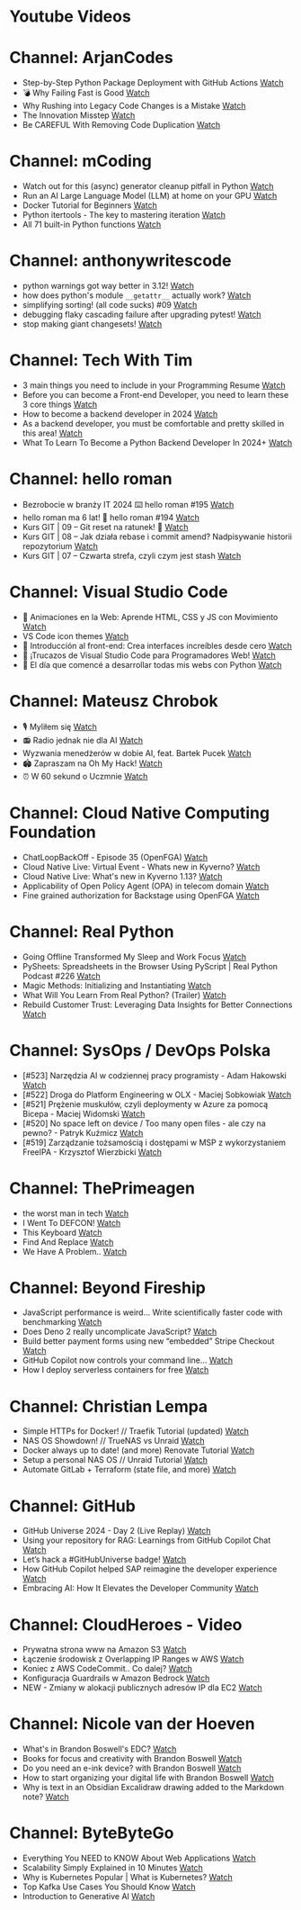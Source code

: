
Youtube Videos
==============

# Channel: ArjanCodes
  
 - Step-by-Step Python Package Deployment with GitHub Actions  [Watch](https://youtu.be/NMQwzI9hprg)  
 - 💣 Why Failing Fast is Good  [Watch](https://youtu.be/-N9O5IkQEWg)  
 - Why Rushing into Legacy Code Changes is a Mistake  [Watch](https://youtu.be/hn_0mjT5zTA)  
 - The Innovation Misstep  [Watch](https://youtu.be/37fDArEgOI8)  
 - Be CAREFUL With Removing Code Duplication  [Watch](https://youtu.be/6AGDnJ_26uw)
# Channel: mCoding
  
 - Watch out for this (async) generator cleanup pitfall in Python  [Watch](https://youtu.be/N56Jrqc7SBk)  
 - Run an AI Large Language Model (LLM) at home on your GPU  [Watch](https://youtu.be/RejIVgfER-4)  
 - Docker Tutorial for Beginners  [Watch](https://youtu.be/b0HMimUb4f0)  
 - Python itertools - The key to mastering iteration  [Watch](https://youtu.be/1p7xa_BHYDs)  
 - All 71 built-in Python functions  [Watch](https://youtu.be/7Qu_KXc7xSI)
# Channel: anthonywritescode
  
 - python warnings got way better in 3.12!  [Watch](https://youtu.be/Ljfn4x8t3Ow)  
 - how does python's module `__getattr__` actually work?  [Watch](https://youtu.be/K1-wYUSQoF8)  
 - simplifying sorting! (all code sucks) #09  [Watch](https://youtu.be/VEG2kj87Uxw)  
 - debugging flaky cascading failure after upgrading pytest!  [Watch](https://youtu.be/zyZXdvJgGPM)  
 - stop making giant changesets!  [Watch](https://youtu.be/Gu6XrmfwivI)
# Channel: Tech With Tim
  
 - 3 main things you need to include in your Programming Resume  [Watch](https://youtu.be/7VF2zz8OSDM)  
 - Before you can become a Front-end Developer, you need to learn these 3 core things  [Watch](https://youtu.be/3llgxidA6R0)  
 - How to become a backend developer in 2024  [Watch](https://youtu.be/kh8COqqaEE0)  
 - As a backend developer, you must be comfortable and pretty skilled in this area!  [Watch](https://youtu.be/K4QZZoGfgJs)  
 - What To Learn To Become a Python Backend Developer In 2024+  [Watch](https://youtu.be/W3_5Tuur0o8)
# Channel: hello roman
  
 - Bezrobocie w branży IT 2024 ⌨️ hello roman #195  [Watch](https://youtu.be/3A0h9uNj0Z4)  
 - hello roman ma 6 lat!  🎉  hello roman #194  [Watch](https://youtu.be/2VcweF4sVRE)  
 - Kurs GIT | 09 – Git reset na ratunek! 🛟  [Watch](https://youtu.be/vri36csppEY)  
 - Kurs GIT | 08 – Jak działa rebase i commit amend? Nadpisywanie historii repozytorium  [Watch](https://youtu.be/4GKI4Gz97TE)  
 - Kurs GIT | 07 – Czwarta strefa, czyli czym jest stash  [Watch](https://youtu.be/T9n2tF60cY0)
# Channel: Visual Studio Code
  
 - 🔴 Animaciones en la Web: Aprende HTML, CSS y JS con Movimiento  [Watch](https://youtu.be/JcPyHU6a4zY)  
 - VS Code icon themes  [Watch](https://youtu.be/HV-cSSXka_I)  
 - 🔴  Introducción al front-end: Crea interfaces increíbles desde cero  [Watch](https://youtu.be/3cbhKA2mQW8)  
 - 🔴 ¡Trucazos de Visual Studio Code para Programadores Web!  [Watch](https://youtu.be/UdIcAdQtiws)  
 - 🔴 El día que comencé a desarrollar todas mis webs con Python  [Watch](https://youtu.be/FJEXZi7QdbM)
# Channel: Mateusz Chrobok
  
 - 🎙️ Myliłem się  [Watch](https://youtu.be/JjAkX4fMDso)  
 - 📻 Radio jednak nie dla AI  [Watch](https://youtu.be/IEkoTFa2OOc)  
 - Wyzwania menedżerów w dobie AI, feat. Bartek Pucek  [Watch](https://youtu.be/_5yuE1ibvgw)  
 - 🏟️ Zapraszam na Oh My Hack!  [Watch](https://youtu.be/X36jpfUhknQ)  
 - ⏰ W 60 sekund o Uczmnie  [Watch](https://youtu.be/exej7neyGVc)
# Channel: Cloud Native Computing Foundation
  
 - ChatLoopBackOff - Episode 35 (OpenFGA)  [Watch](https://youtu.be/pcN2QcwinKE)  
 - Cloud Native Live: Virtual Event - Whats new in Kyverno?  [Watch](https://youtu.be/Bf_pUu644pU)  
 - Cloud Native Live: What's new in Kyverno 1.13?  [Watch](https://youtu.be/5iCOoLWMRzE)  
 - Applicability of Open Policy Agent (OPA) in telecom domain  [Watch](https://youtu.be/wWZYY6lV8Pc)  
 - Fine grained authorization for Backstage using OpenFGA  [Watch](https://youtu.be/wWFbLPvwOyQ)
# Channel: Real Python
  
 - Going Offline Transformed My Sleep and Work Focus  [Watch](https://youtu.be/yzwvJ34Mh6k)  
 - PySheets: Spreadsheets in the Browser Using PyScript | Real Python Podcast #226  [Watch](https://youtu.be/wg7OXHtF3n0)  
 - Magic Methods: Initializing and Instantiating  [Watch](https://youtu.be/rRdT-eJdUuA)  
 - What Will You Learn From Real Python? (Trailer)  [Watch](https://youtu.be/3pIQEJdLWLE)  
 - Rebuild Customer Trust: Leveraging Data Insights for Better Connections  [Watch](https://youtu.be/nco8kP3F2Po)
# Channel: SysOps / DevOps Polska
  
 - [#523] Narzędzia AI w codziennej pracy programisty - Adam Hakowski  [Watch](https://youtu.be/o3JK7REsJIM)  
 - [#522] Droga do Platform Engineering w OLX - Maciej Sobkowiak  [Watch](https://youtu.be/rQKbypWsNCI)  
 - [#521] Prężenie muskułów, czyli deploymenty w Azure za pomocą Bicepa - Maciej Widomski  [Watch](https://youtu.be/7PKUj37mBlI)  
 - [#520] No space left on device / Too many open files - ale czy na pewno? - Patryk Kuźmicz  [Watch](https://youtu.be/mhoB8ZSUbbw)  
 - [#519] Zarządzanie tożsamością i dostępami w MSP z wykorzystaniem FreeIPA - Krzysztof Wierzbicki  [Watch](https://youtu.be/Gu0ziZbrlmY)
# Channel: ThePrimeagen
  
 - the worst man in tech  [Watch](https://youtu.be/A_XGsAl-LqY)  
 - I Went To DEFCON!  [Watch](https://youtu.be/GwcFxTuMYmU)  
 - This Keyboard  [Watch](https://youtu.be/dhuX9t2j5Hc)  
 - Find And Replace  [Watch](https://youtu.be/v2a6Nv7RSd0)  
 - We Have A Problem..  [Watch](https://youtu.be/1-0r90bm6CE)
# Channel: Beyond Fireship
  
 - JavaScript performance is weird... Write scientifically faster code with benchmarking  [Watch](https://youtu.be/_pWA4rbzvIg)  
 - Does Deno 2 really uncomplicate JavaScript?  [Watch](https://youtu.be/8IHhvkaVqVE)  
 - Build better payment forms using new “embedded” Stripe Checkout  [Watch](https://youtu.be/7WFXl4-aCxs)  
 - GitHub Copilot now controls your command line...  [Watch](https://youtu.be/P8MfgV9us4o)  
 - How I deploy serverless containers for free  [Watch](https://youtu.be/cw34KMPSt4k)
# Channel: Christian Lempa
  
 - Simple HTTPs for Docker! // Traefik Tutorial (updated)  [Watch](https://youtu.be/-hfejNXqOzA)  
 - NAS OS Showdown! // TrueNAS vs Unraid  [Watch](https://youtu.be/BmpzgcslQRQ)  
 - Docker always up to date! (and more) Renovate Tutorial  [Watch](https://youtu.be/FoUE3HPorPY)  
 - Setup a personal NAS OS // Unraid Tutorial  [Watch](https://youtu.be/Y2VkyZiPaM8)  
 - Automate GitLab + Terraform (state file, and more)  [Watch](https://youtu.be/X-Amz-Hdy8Q)
# Channel: GitHub
  
 - GitHub Universe 2024 - Day 2 (Live Replay)  [Watch](https://youtu.be/951OQEn4SN0)  
 - Using your repository for RAG: Learnings from GitHub Copilot Chat  [Watch](https://youtu.be/MqBBEgpYh0Y)  
 - Let’s hack a #GitHubUniverse badge!  [Watch](https://youtu.be/z7sN6Slu0IM)  
 - How GitHub Copilot helped SAP reimagine the developer experience  [Watch](https://youtu.be/wGmCYMiIoUc)  
 - Embracing AI: How It Elevates the Developer Community  [Watch](https://youtu.be/BpQBOTXgPRA)
# Channel: CloudHeroes - Video
  
 - Prywatna strona www na Amazon S3  [Watch](https://youtu.be/483QNc4XXBc)  
 - Łączenie środowisk z Overlapping IP Ranges w AWS  [Watch](https://youtu.be/71qb57dMMFs)  
 - Koniec z AWS CodeCommit.. Co dalej?  [Watch](https://youtu.be/fkggBFBDOVk)  
 - Konfiguracja Guardrails w Amazon Bedrock  [Watch](https://youtu.be/mVQrBKucLGM)  
 - NEW - Zmiany w alokacji publicznych adresów IP dla EC2  [Watch](https://youtu.be/ltZzJRP3Wxg)
# Channel: Nicole van der Hoeven
  
 - What's in Brandon Boswell's EDC?  [Watch](https://youtu.be/Noswl0jCA4k)  
 - Books for focus and creativity with Brandon Boswell  [Watch](https://youtu.be/Ugc4U8Rx7RM)  
 - Do you need an e-ink device? with Brandon Boswell  [Watch](https://youtu.be/uUKPV6mWMFM)  
 - How to start organizing your digital life with Brandon Boswell  [Watch](https://youtu.be/Ykhyw3T3ICU)  
 - Why is text in an Obsidian Excalidraw drawing added to the Markdown note?  [Watch](https://youtu.be/HG5IuDIWHgY)
# Channel: ByteByteGo
  
 - Everything You NEED to KNOW About Web Applications  [Watch](https://youtu.be/_higfXfhjdo)  
 - Scalability Simply Explained in 10 Minutes  [Watch](https://youtu.be/EWS_CIxttVw)  
 - Why is Kubernetes Popular | What is Kubernetes?  [Watch](https://youtu.be/lv0DdVLZuHc)  
 - Top Kafka Use Cases You Should Know  [Watch](https://youtu.be/Ajz6dBp_EB4)  
 - Introduction to Generative AI  [Watch](https://youtu.be/2p5OHDxR2l8)